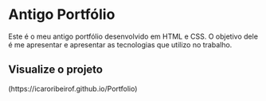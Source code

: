 # Antigo Portfólio
Este é o meu antigo portfólio desenvolvido em HTML e CSS. O objetivo dele é me apresentar e apresentar as tecnologias que utilizo no trabalho.
<h2>Visualize o projeto</h2>
(https://icaroribeirof.github.io/Portfolio)
